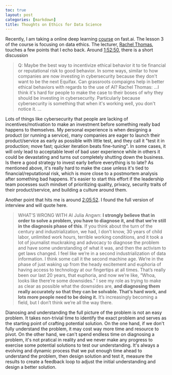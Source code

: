 ```yaml
---
toc: true
layout: post
categories: [markdown]
title: Thoughts on Ethics for Data Science
---
```

Recently, I am taking a online deep learning [course](https://course.fast.ai/) on fast.ai. The lesson 3 of the course is focusing on data ethics. The lecturer, [Rachel Thomas](https://www.fast.ai/about/#rachel), touches a few points that I echo back.
Around [1:52:50](https://youtu.be/krIVOb23EH8?t=6770), there is a short discussion
> Q: Maybe the best way to incentivize ethical behavior it to tie financial or reputational risk to good behavior. In some ways, similar to how companies are now investing in cybersecurity because they don't want to be the next Equifax. Can grassroots compaigns help in better ethical behaviors with regards to the use of AI?
> Rachel Thomas: ...I think it's hard for people to make the case to their boses of why they should be investing in cybersecurity. Particularly because cybersecurity is something that when it's working well, you don't notice it. ...

Lots of things like cybersecurity that people are lacking of incentives/motivation to make an investment before something really bad happens to themselves. My personal experience is when designing a product (or running a service), many companies are eager to launch their product/service as early as possible with little test, and they call it "test it in production; move fast; quicker iteration beats fine-tuning". In some cases, it will only lead to acceptable level of bad user experience while in others it could be devastating and turns out completely shutting down the business. Is there a good strategy to invest early before everything is to late? As mentioned above, it's really hard to make the case unless it's tied to financial/reputational risk, which is more close to a postmortem analysis after something bad happens. It's easier to start this effort if the leadership team pocesses such mindset of prioritizing quality, privacy, security traits of their product/service, and building a culture around them.

Another point that hits me is around [2:05:52](https://youtu.be/krIVOb23EH8?t=7552). I found the full version of interview and will quote here.
> WHAT’S WRONG WITH AI
Julia Angwn: **I strongly believe that in order to solve a problem, you have to diagnose it, and that we’re still in the diagnosis phase of this**. If you think about the turn of the century and industrialization, we had, I don’t know, 30 years of child labor, unlimited work hours, terrible working conditions, and it took a lot of journalist muckraking and advocacy to diagnose the problem and have some understanding of what it was, and then the activism to get laws changed.
I feel like we’re in a second industrialization of data information. I think some call it the second machine age. We’re in the phase of just waking up from the heady excitement and euphoria of having access to technology at our fingertips at all times. That’s really been our last 20 years, that euphoria, and now we’re like, “Whoa, looks like there’re some downsides.” I see my role as trying to make as clear as possible what the downsides are, **and diagnosing them really accurately so that they can be solvable. That’s hard work, and lots more people need to be doing it.** It’s increasingly becoming a field, but I don’t think we’re all the way there.

Dianosing and understanding the full picture of the problem is not an easy problem. It takes non-trivial time to identify the exact problem and serves as the starting point of crafting potential solution. On the one hand, if we don't fully understand the problem, it may cost way more time and resource to pivot. On the other hand, we can't spend endless time on diagnosing a problem, it's not pratical in reality and we never make any progress to exercise some potential solutions to test our understanding. It's always a evolving and dynamic process that we put enough time ahead to understand the problem, then design solution and test it, measure the results to create a feedback loop to adjust the initial understanding and design a better solution.

